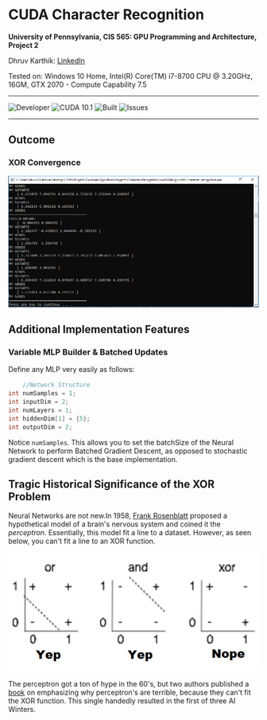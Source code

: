 CUDA Character Recognition
======================
**University of Pennsylvania, CIS 565: GPU Programming and Architecture, Project 2**

Dhruv Karthik: [LinkedIn](https://www.linkedin.com/in/dhruv_karthik/)

Tested on: Windows 10 Home, Intel(R) Core(TM) i7-8700 CPU @ 3.20GHz, 16GM, GTX 2070 - Compute Capability 7.5
____________________________________________________________________________________
![Developer](https://img.shields.io/badge/Developer-Dhruv-0f97ff.svg?style=flat) ![CUDA 10.1](https://img.shields.io/badge/CUDA-10.1-yellow.svg) ![Built](https://img.shields.io/appveyor/ci/gruntjs/grunt.svg) ![Issues](https://img.shields.io/badge/issues-none-green.svg)
____________________________________________________________________________________
## Outcome
### XOR Convergence
![](img/chareg.PNG)


## Additional Implementation Features
### Variable MLP Builder & Batched Updates
Define any MLP very easily as follows:
```C++
    //Network Structure
int numSamples = 1;
int inputDim = 2;
int numLayers = 1;
int hiddenDim[1] = {5};
int outputDim = 2;
```
Notice ```numSamples```. This allows you to set the batchSize of the Neural Network to perform Batched Gradient Descent, as opposed to stochastic gradient descent which is the base implementation. 

## Tragic Historical Significance of the XOR Problem
Neural Networks are not new.In 1958, [Frank Rosenblatt](https://en.wikipedia.org/wiki/Frank_Rosenblatt) proposed a hypothetical model of a brain's nervous system and coined it the *perceptron*. Essentially, this model fit a line to a dataset. However, as seen below, you can't fit a line to an XOR function. 

![](img/goodperceptron.png)

The perceptron got a ton of hype in the 60's, but two authors published a [book](https://mitpress.mit.edu/books/perceptrons) on emphasizing why perceptron's are terrible, because they can't fit the XOR function. This single handedly resulted in the first of three AI Winters. 
